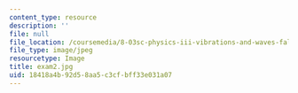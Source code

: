 ```yaml
---
content_type: resource
description: ''
file: null
file_location: /coursemedia/8-03sc-physics-iii-vibrations-and-waves-fall-2016/18418a4b92d58aa5c3cfbff33e031a07_exam2.jpg
file_type: image/jpeg
resourcetype: Image
title: exam2.jpg
uid: 18418a4b-92d5-8aa5-c3cf-bff33e031a07
---
```


